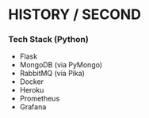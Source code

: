 # HISTORY / SECOND

### Tech Stack (Python)
* Flask
* MongoDB (via PyMongo)
* RabbitMQ (via Pika)
* Docker
* Heroku
* Prometheus
* Grafana
